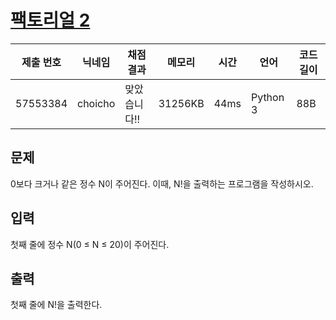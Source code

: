 #  [팩토리얼 2](https://www.acmicpc.net/problem/27433) 

| 제출 번호 | 닉네임 | 채점 결과 | 메모리 | 시간 | 언어 | 코드 길이 |
|---|---|---|---|---|---|---|
|57553384|choicho|맞았습니다!! |31256KB|44ms|Python 3|88B|

## 문제
<p>0보다 크거나 같은 정수 N이 주어진다. 이때, N!을 출력하는 프로그램을 작성하시오.</p>

## 입력
<p>첫째 줄에 정수 N(0 ≤ N ≤ 20)이 주어진다.</p>

## 출력
<p>첫째 줄에 N!을 출력한다.</p>

